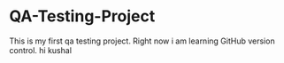 # QA-Testing-Project
This is my first qa testing project.
Right now i am learning GitHub version control.
hi kushal

